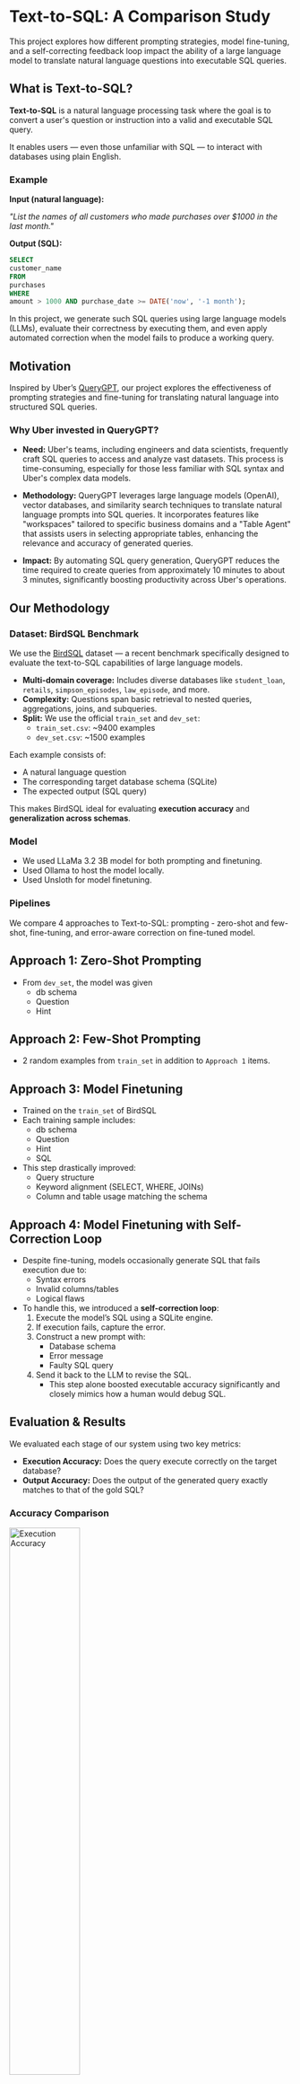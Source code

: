 # Text-to-SQL: A Comparison Study

This project explores how different prompting strategies, model fine-tuning, and a self-correcting feedback loop impact the ability of a large language model to translate natural language questions into executable SQL queries.

## What is Text-to-SQL?

**Text-to-SQL** is a natural language processing task where the goal is to convert a user's question or instruction into a valid and executable SQL query.

It enables users — even those unfamiliar with SQL — to interact with databases using plain English.

### Example

**Input (natural language):**

*"List the names of all customers who made purchases over $1000 in the last month."*

**Output (SQL):**  

```sql
SELECT
customer_name
FROM
purchases
WHERE
amount > 1000 AND purchase_date >= DATE('now', '-1 month');
```

In this project, we generate such SQL queries using large language models (LLMs), evaluate their correctness by executing them, and even apply automated correction when the model fails to produce a working query.

## Motivation

Inspired by Uber’s [QueryGPT](https://www.uber.com/blog/query-gpt/), our project explores the effectiveness of prompting strategies and fine-tuning for translating natural language into structured SQL queries.

### Why Uber invested in QueryGPT?

- **Need:** Uber's teams, including engineers and data scientists, frequently craft SQL queries to access and analyze vast datasets. This process is time-consuming, especially for those less familiar with SQL syntax and Uber's complex data models.

- **Methodology:** QueryGPT leverages large language models (OpenAI), vector databases, and similarity search techniques to translate natural language prompts into SQL queries. It incorporates features like "workspaces" tailored to specific business domains and a "Table Agent" that assists users in selecting appropriate tables, enhancing the relevance and accuracy of generated queries.

- **Impact:** By automating SQL query generation, QueryGPT reduces the time required to create queries from approximately 10 minutes to about 3 minutes, significantly boosting productivity across Uber's operations.

## Our Methodology

### Dataset: BirdSQL Benchmark

We use the [BirdSQL](https://bird-bench.github.io/) dataset — a recent benchmark specifically designed to evaluate the text-to-SQL capabilities of large language models.

- **Multi-domain coverage:** Includes diverse databases like `student_loan`, `retails`, `simpson_episodes`, `law_episode`, and more.
- **Complexity:** Questions span basic retrieval to nested queries, aggregations, joins, and subqueries.
- **Split:** We use the official `train_set` and `dev_set`:
  - `train_set.csv`: ~9400 examples
  - `dev_set.csv`: ~1500 examples 

Each example consists of:
- A natural language question
- The corresponding target database schema (SQLite)
- The expected output (SQL query)

This makes BirdSQL ideal for evaluating **execution accuracy** and **generalization across schemas**.

### Model

- We used LLaMa 3.2 3B model for both prompting and finetuning.
- Used Ollama to host the model locally.
- Used Unsloth for model finetuning.

### Pipelines

We compare 4 approaches to Text-to-SQL: prompting - zero-shot and few-shot, fine-tuning, and error-aware correction on fine-tuned model.

## Approach 1: Zero-Shot Prompting

- From `dev_set`, the model was given
    - db schema
    - Question
    - Hint

## Approach 2: Few-Shot Prompting

- 2 random examples from `train_set` in addition to `Approach 1` items.

## Approach 3: Model Finetuning

- Trained on the `train_set` of BirdSQL
- Each training sample includes:
  - db schema
  - Question
  - Hint
  - SQL
- This step drastically improved:
  - Query structure
  - Keyword alignment (SELECT, WHERE, JOINs)
  - Column and table usage matching the schema

## Approach 4: Model Finetuning with Self-Correction Loop

- Despite fine-tuning, models occasionally generate SQL that fails execution due to:
  - Syntax errors
  - Invalid columns/tables
  - Logical flaws
- To handle this, we introduced a **self-correction loop**:
  1. Execute the model’s SQL using a SQLite engine.
  2. If execution fails, capture the error.
  3. Construct a new prompt with:
     - Database schema
     - Error message
     - Faulty SQL query
  4. Send it back to the LLM to revise the SQL.
     - This step alone boosted executable accuracy significantly and closely mimics how a human would debug SQL.

## Evaluation & Results

We evaluated each stage of our system using two key metrics:

- **Execution Accuracy:** Does the query execute correctly on the target database?
- **Output Accuracy:** Does the output of the generated query exactly matches to that of the gold SQL?

### Accuracy Comparison

<img src="./figures/execution-accuracy.png" alt="Execution Accuracy" width="50%" height="50%">

<img src="./figures/output-accuracy.png" alt="Output Accuracy" width="50%" height="50%">

| Model Variant              | Execution Accuracy | Output Accuracy |
|----------------------------|--------------------|-----------------|
| Finetuned + Self-Correction| **85.1%**          | **30.8%**       |
| Finetuned Only             | 72.5%              | 28.3%           |
| Zero-Shot Prompting        | 50.1%              | 18.0%           |
| Few-Shot Prompting         | 2.0%               | 0.2%            |

### Error-Type Breakdown

<img src="./figures/error-few-shot.png" alt="Few-Shot Error Distribution" width="50%" height="50%">

<img src="./figures/error-zero-shot.png" alt="Zero Error Distribution" width="50%" height="50%">

<img src="./figures/error-finetuned.png" alt="Few-Shot Error Distribution" width="50%" height="50%">

<img src="./figures/error-finetuned-self-correction.png" alt="Few-Shot Error Distribution" width="50%" height="50%">

| Model Variant              | Total Errors | Top Error Type       |
|----------------------------|--------------|----------------------|
| Few-Shot Prompting         | 1504         | Syntax (69.3%)       |
| Zero-Shot Prompting        | 751          | Syntax (48.1%)       |
| Finetuned Only             | 410          | Column (78.3%)       |
| Finetuned + Self-Correction| **238**      | Column (76.1%)       |

## Critical Analysis

### Key Insights

- **Fine-tuning** significantly improves structural and syntactic alignment, but still leaves room for semantic mistakes.
- **Self-correction loops** are an effective, lightweight way to improve model reliability without retraining.
- **Prompt engineering alone is not enough** — zero/few-shot prompting lacks robustness when dealing with diverse or complex schemas.

### Next Steps

- Use RAG to fetch similar examples for few-shot prompting.
- Use larger models.
